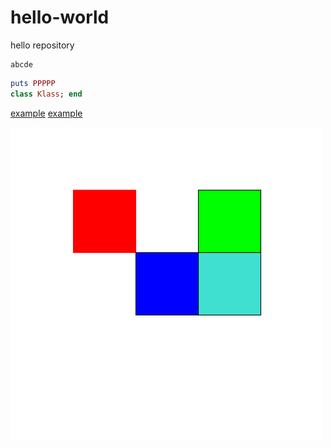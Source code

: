# hello-world
hello repository

```
abcde
```

```ruby
puts PPPPP
class Klass; end
```

[example](./example/example.md)
[example](/example/example.md)

![a](./a.png)
